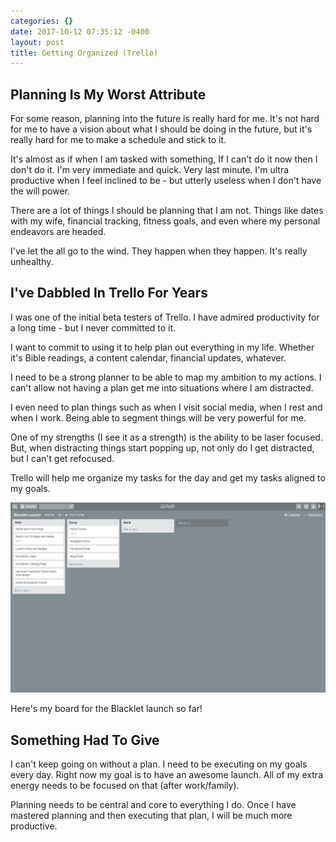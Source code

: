 ```yaml
---
categories: {}
date: 2017-10-12 07:35:12 -0400
layout: post
title: Getting Organized (Trello)
---
```

## Planning Is My Worst Attribute

For some reason, planning into the future is really hard for me. It's not hard for me to have a vision about what I should be doing in the future, but it's really hard for me to make a schedule and stick to it.

It's almost as if when I am tasked with something, If I can't do it now then I don't do it. I'm very immediate and quick. Very last minute. I'm ultra productive when I feel inclined to be - but utterly useless when I don't have the will power.

There are a lot of things I should be planning that I am not. Things like dates with my wife, financial tracking, fitness goals, and even where my personal endeavors are headed.

I've let the all go to the wind. They happen when they happen. It's really unhealthy.

## I've Dabbled In Trello For Years

I was one of the initial beta testers of Trello. I have admired productivity for a long time - but I never committed to it.

I want to commit to using it to help plan out everything in my life. Whether it's Bible readings, a content calendar, financial updates, whatever.

I need to be a strong planner to be able to map my ambition to my actions. I can't allow not having a plan get me into situations where I am distracted.

I even need to plan things such as when I visit social media, when I rest and when I work. Being able to segment things will be very powerful for me.

One of my strengths (I see it as a strength) is the ability to be laser focused. But, when distracting things start popping up, not only do I get distracted, but I can't get refocused.

Trello will help me organize my tasks for the day and get my tasks aligned to my goals.

![](/uploads/2017/10/12/Screenshot-2017-10-12%20Blacklet%20Launch%20Trello.png)

Here's my board for the Blacklet launch so far!

## Something Had To Give

I can't keep going on without a plan. I need to be executing on my goals every day. Right now my goal is to have an awesome launch. All of my extra energy needs to be focused on that (after work/family). 

Planning needs to be central and core to everything I do. Once I have mastered planning and then executing that plan, I will be much more productive. 